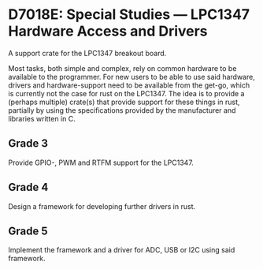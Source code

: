 # D7018E: Special Studies &mdash; LPC1347 Hardware Access and Drivers
A support crate for the LPC1347 breakout board.

Most tasks, both simple and complex, rely on common hardware to be available to the programmer. For new users to be able to use said hardware, drivers and hardware-support need to be available from the get-go, which is currently not the case for rust on the LPC1347. The idea is to provide a (perhaps multiple) crate(s) that provide support for these things in rust, partially by using the specifications provided by the manufacturer and libraries written in C. 

## Grade 3
Provide GPIO-, PWM and RTFM support for the LPC1347.

## Grade 4
Design a framework for developing further drivers in rust.

## Grade 5
Implement the framework and a driver for ADC, USB or I2C using said framework.
